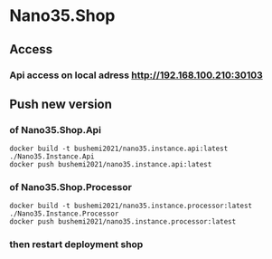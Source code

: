 # Nano35.Shop

## Access

### Api access on local adress http://192.168.100.210:30103

## Push new version

### of Nano35.Shop.Api

    docker build -t bushemi2021/nano35.instance.api:latest ./Nano35.Instance.Api
    docker push bushemi2021/nano35.instance.api:latest

### of Nano35.Shop.Processor

    docker build -t bushemi2021/nano35.instance.processor:latest ./Nano35.Instance.Processor
    docker push bushemi2021/nano35.instance.processor:latest

### then restart deployment shop
